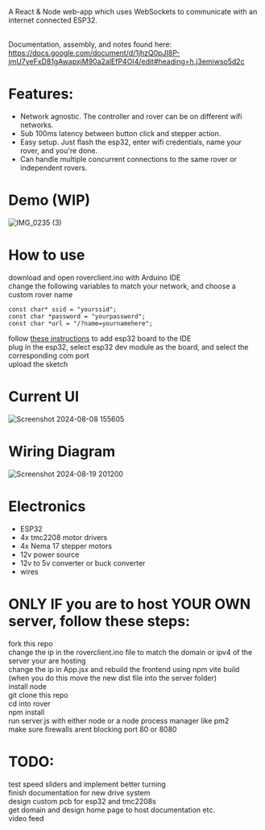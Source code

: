 A React &amp; Node web-app which uses WebSockets to communicate with an internet connected ESP32. <br><br>

Documentation, assembly, and notes found here: https://docs.google.com/document/d/1jhzQ0pJI8P-jmU7yeFxD81gAwapxjM90a2alEfP4OI4/edit#heading=h.j3emiwso5d2c <br>

# Features:
- Network agnostic. The controller and rover can be on different wifi networks. <br>
- Sub 100ms latency between button click and stepper action. <br>
- Easy setup. Just flash the esp32, enter wifi credentials, name your rover, and you're done. <br>
- Can handle multiple concurrent connections to the same rover or independent rovers. <br>

# Demo (WIP)
 ![IMG_0235 (3)](https://github.com/user-attachments/assets/b294c53c-f50c-4765-a300-79dbd092510f) <br>


# How to use
download and open roverclient.ino with Arduino IDE <br>
change the following variables to match your network, and choose a custom rover name <br>
```
const char* ssid = "yourssid";
const char *password = "yourpassword";
const char *url = "/?name=yournamehere";
```
follow [these instructions](https://randomnerdtutorials.com/installing-the-esp32-board-in-arduino-ide-windows-instructions/) to add esp32 board to the IDE <br>
plug in the esp32, select esp32 dev module as the board, and select the corresponding com port <br>
upload the sketch <br>

# Current UI
![Screenshot 2024-08-08 155605](https://github.com/user-attachments/assets/68521e46-437e-4adb-a106-f6c1c0f90400)

# Wiring Diagram
![Screenshot 2024-08-19 201200](https://github.com/user-attachments/assets/0b4eef8c-13d9-4370-a005-9cb728242d76)

# Electronics
 - ESP32 <br>
 - 4x tmc2208 motor drivers <br>
 - 4x Nema 17 stepper motors <br>
 - 12v power source <br>
 - 12v to 5v converter or buck converter <br>
 - wires <br>

# ONLY IF you are to host YOUR OWN server, follow these steps:
fork this repo <br>
change the ip in the roverclient.ino file to match the domain or ipv4 of the server your are hosting <br>
change the ip in App.jsx and rebuild the frontend using npm vite build (when you do this move the new dist file into the server folder) <br>
install node <br>
git clone this repo <br>
cd into rover <br>
npm install <br>
run server.js with either node or a node process manager like pm2 <br>
make sure firewalls arent blocking port 80 or 8080 <br>

# TODO:
test speed sliders and implement better turning <br>
finish documentation for new drive system <br>
design custom pcb for esp32 and tmc2208s <br>
get domain and design home page to host documentation etc. <br>
video feed <br>

